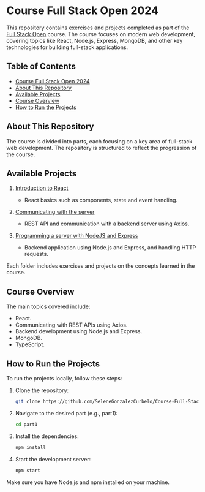# Course Full Stack Open 2024

This repository contains exercises and projects completed as part of the [Full Stack Open](https://fullstackopen.com/en/) course. The course focuses on modern web development, covering topics like React, Node.js, Express, MongoDB, and other key technologies for building full-stack applications.

## Table of Contents

- [Course Full Stack Open 2024](#course-full-stack-open-2024)
- [About This Repository](#about-this-repository)
- [Available Projects](#available-projects)
- [Course Overview](#course-overview)
- [How to Run the Projects](#how-to-run-the-projects)

## About This Repository

The course is divided into parts, each focusing on a key area of full-stack web development. The repository is structured to reflect the progression of the course.

## Available Projects

1. [Introduction to React](./part1)  
    - React basics such as components, state and event handling.

2. [Communicating with the server](./part2)
    - REST API and communication with a backend server using Axios.

3. [Programming a server with NodeJS and Express](./part3) 
    - Backend application using Node.js and Express, and handling HTTP requests.

Each folder includes exercises and projects on the concepts learned in the course.

## Course Overview

The main topics covered include:

- React.
- Communicating with REST APIs using Axios.
-  Backend development using Node.js and Express.
- MongoDB.
- TypeScript.

## How to Run the Projects

To run the projects locally, follow these steps:

1. Clone the repository:
   ```bash
   git clone https://github.com/SeleneGonzalezCurbelo/Course-Full-Stack-Open.git
2. Navigate to the desired part (e.g., part1):
    ```bash
    cd part1
3. Install the dependencies:
    ```bash
    npm install
4. Start the development server:
    ```bash
    npm start
Make sure you have Node.js and npm installed on your machine.

